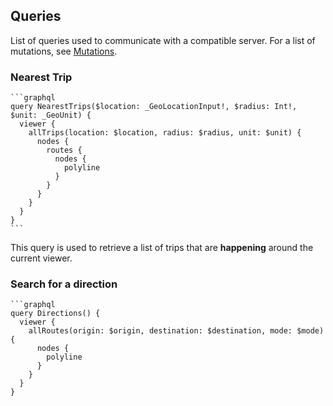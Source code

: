 ## Queries

List of queries used to communicate with a compatible server. For a list of mutations, see [Mutations](../mutations/).

### Nearest Trip

    ```graphql
    query NearestTrips($location: _GeoLocationInput!, $radius: Int!, $unit: _GeoUnit) {
      viewer {
        allTrips(location: $location, radius: $radius, unit: $unit) {
          nodes {
            routes {
              nodes {
                polyline
              }
            }
          }
        }
      }
    }
    ```

This query is used to retrieve a list of trips that are **happening** around the current viewer.

### Search for a direction

    ```graphql
    query Directions() {
      viewer {
        allRoutes(origin: $origin, destination: $destination, mode: $mode) {
          nodes {
            polyline
          }
        }
      }
    }